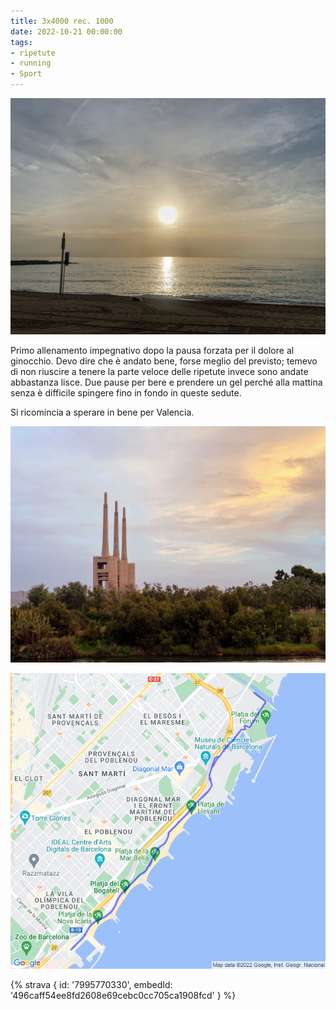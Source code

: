 ```yaml
---
title: 3x4000 rec. 1000
date: 2022-10-21 00:00:00
tags:
- ripetute
- running
- Sport
---
```


![](images/IMG_0536.jpg)

Primo allenamento impegnativo dopo la pausa forzata per il dolore al ginocchio. Devo dire che è andato bene, forse meglio del previsto; temevo di non riuscire a tenere la parte veloce delle ripetute invece sono andate abbastanza lisce. Due pause per bere e prendere un gel perché alla mattina senza è difficile spingere fino in fondo in queste sedute.

Si ricomincia a sperare in bene per Valencia.

![](images/IMG_0534.jpg)

![](images/20221021-activity-map.png)

{% strava { id: '7995770330', embedId: '496caff54ee8fd2608e69cebc0cc705ca1908fcd' } %}
